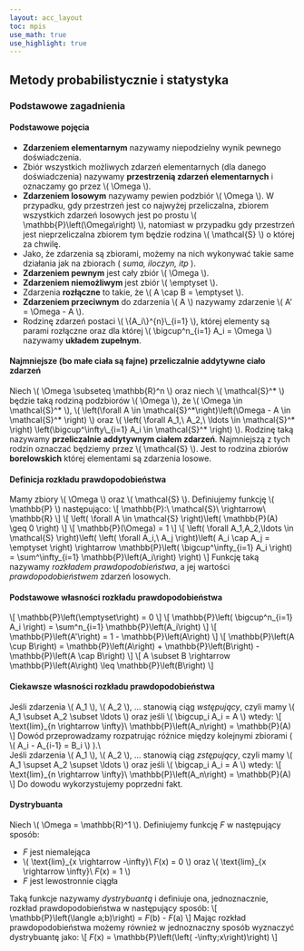 ```yaml
---
layout: acc_layout
toc: mpis
use_math: true
use_highlight: true
---
```


Metody probabilistycznie i statystyka
---

### Podstawowe zagadnienia
#### Podstawowe pojęcia
* **Zdarzeniem elementarnym** nazywamy niepodzielny wynik pewnego doświadczenia.
*  Zbiór wszystkich możliwych zdarzeń elementarnych (dla danego doświadczenia) nazywamy **przestrzenią zdarzeń elementarnych** i oznaczamy go przez \\( \Omega \\).
*  **Zdarzeniem losowym** nazywamy pewien podzbiór \\( \Omega \\). W przypadku, gdy przestrzeń jest co najwyżej przeliczalna, zbiorem wszystkich zdarzeń losowych jest po prostu \\( \\mathbb{P}\left(\Omega\right) \\), natomiast w przypadku gdy przestrzeń jest nieprzeliczalna zbiorem tym będzie rodzina \\( \mathcal{S} \\) o której za chwilę.
*  Jako, że zdarzenia są zbiorami, możemy na nich wykonywać takie same działania jak na zbiorach ( *suma, iloczyn, itp* ).
* **Zdarzeniem pewnym** jest cały zbiór \\( \Omega \\).
* **Zdarzeniem niemożliwym** jest zbiór \\( \emptyset \\).
* Zdarzenia **rozłączne** to takie, że \\( A \cap B = \emptyset \\).
* **Zdarzeniem przeciwnym** do zdarzenia \\( A \\) nazywamy zdarzenie \\( A' = \Omega - A \\).
* Rodzinę zdarzeń postaci \\( \\{A\_i\\}^{n}\\_{i=1} \\), której elementy są parami rozłączne oraz dla której \\( \bigcup^n\_{i=1} A\_i = \Omega \\) nazywamy **układem zupełnym**.

#### Najmniejsze (bo małe ciała są fajne) przeliczalnie addytywne ciało zdarzeń
Niech \\( \Omega \subseteq \\mathbb{R}^n \\) oraz niech \\( \mathcal{S}^* \\) będzie taką rodziną podzbiorów \\( \Omega \\),
że \\( \Omega \in \mathcal{S}^\* \\),
\\( \left(\forall A \in \mathcal{S}^\*\right)\left(\Omega - A \in \mathcal{S}^* \right) \\)
oraz
\\( \left( \forall A\_1,\ A\_2,\ \ldots \in \mathcal{S}^\* \right) \left(\bigcup^\infty\\_{i=1} A\_i \in \mathcal{S}^\* \right) \\).
Rodzinę taką nazywamy **przeliczalnie addytywnym ciałem zdarzeń**.
Najmniejszą z tych rodzin oznaczać będziemy przez \\( \mathcal{S} \\).
Jest to rodzina zbiorów **borelowskich** której elementami są zdarzenia losowe.

#### Definicja rozkładu prawdopodobieństwa
Mamy zbiory \\( \Omega \\) oraz \\( \mathcal{S} \\). Definiujemy funkcję \\( \mathbb{P} \\) następująco:
\\[ \mathbb{P}:\ \mathcal{S}\ \rightarrow\ \\mathbb{R} \\]
\\[ \left( \forall A \in \mathcal{S} \right)\left( \mathbb{P}(A) \geq 0 \right) \\]
\\[ \mathbb{P}(\Omega) = 1 \\]
\\[ \left( \forall A\_1,A\_2,\ldots \in \mathcal{S} \right)\left( \left( \forall A\_i,\ A\_j \right)\left( A\_i \cap A\_j = \emptyset \right) \rightarrow \mathbb{P}\left( \bigcup^\infty\_{i=1} A\_i \right) = \sum^\infty\_{i=1} \mathbb{P}\left(A\_i\right) \right) \\]
Funkcję taką nazywamy *rozkładem prawdopodobieństwa*, a jej wartości *prawdopodobieństwem* zdarzeń losowych.

#### Podstawowe własności rozkładu prawdopodobieństwa
\\[ \mathbb{P}\left(\emptyset\right) = 0 \\]
\\[ \mathbb{P}\left( \bigcup^n\_{i=1} A\_i \right) = \sum^n\_{i=1} \mathbb{P}\left(A\_i\right) \\]
\\[ \mathbb{P}\left(A'\right) = 1 - \mathbb{P}\left(A\right) \\]
\\[ \mathbb{P}\left(A \cup B\right) = \mathbb{P}\left(A\right) + \mathbb{P}\left(B\right) - \mathbb{P}\left(A \cap B\right) \\]
\\[ A \subset B \rightarrow \mathbb{P}\left(A\right) \leq \mathbb{P}\left(B\right) \\]

#### Ciekawsze własności rozkładu prawdopodobieństwa
Jeśli zdarzenia \\( A\_1 \\), \\( A\_2 \\), ... stanowią ciąg *wstępujący*, czyli mamy \\( A\_1 \subset A\_2 \subset \ldots \\) oraz jeśli \\( \bigcup\_i A\_i = A \\) wtedy:
\\[ \text{lim}\_{n \rightarrow \infty}\ \mathbb{P}\left(A\_n\right) = \mathbb{P}(A) \\]
Dowód przeprowadzamy rozpatrując różnice między kolejnymi zbiorami ( \\( A\_i - A\_{i-1} = B\_i \\) ).\\\
Jeśli zdarzenia \\( A\_1 \\), \\( A\_2 \\), ... stanowią ciąg *zstępujący*, czyli mamy \\( A\_1 \supset A\_2 \supset \ldots \\) oraz jeśli \\( \bigcap\_i A\_i = A \\) wtedy:
\\[ \text{lim}\_{n \rightarrow \infty}\ \mathbb{P}\left(A\_n\right) = \mathbb{P}(A) \\]
Do dowodu wykorzystujemy poprzedni fakt.

#### Dystrybuanta
Niech \\( \Omega = \\mathbb{R}^1 \\). Definiujemy funkcję *F* w następujący sposób:

* *F* jest niemalejąca
* \\( \text{lim}\_{x \rightarrow -\infty}\ *F*(x) = 0 \\) oraz \\( \text{lim}\_{x \rightarrow \infty}\ *F*(x) = 1 \\)
* *F* jest lewostronnie ciągła

Taką funkcje nazywamy *dystrybuantą* i definiuje ona, jednoznacznie, rozkład prawdopodobieństwa w następujący sposób:
\\[ \mathbb{P}\left(\langle a;b)\right) = *F*(b) - *F*(a) \\]
Mając rozkład prawdopodobieństwa możemy również w jednoznaczny sposób wyznaczyć dystrybuantę jako:
\\[ *F*(x) = \mathbb{P}\left(\left( -\infty;x\right)\right) \\]

